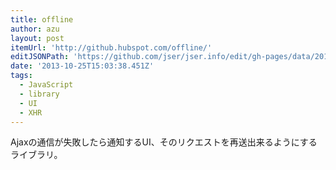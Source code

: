 ```yaml
---
title: offline
author: azu
layout: post
itemUrl: 'http://github.hubspot.com/offline/'
editJSONPath: 'https://github.com/jser/jser.info/edit/gh-pages/data/2013/10/index.json'
date: '2013-10-25T15:03:38.451Z'
tags:
  - JavaScript
  - library
  - UI
  - XHR
---
```

Ajaxの通信が失敗したら通知するUI、そのリクエストを再送出来るようにするライブラリ。
